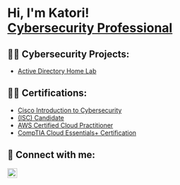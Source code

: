 <h1>Hi, I'm Katori! <br/><a href="https://github.com/KatoriWright", <a href="https://www.linkedin.com/in/katori-wright/">Cybersecurity Professional</a></h1>

<h2>👨‍💻 Cybersecurity Projects:</h2>


  - [Active Directory Home Lab](https://github.com/joshmadakor1/LABURL)

<h2>👨‍💻 Certifications:</h2>

  - [Cisco Introduction to Cybersecurity](https://www.credly.com/badges/eb516d1d-451c-4fc4-837f-fdca30895fab/public_url)
  - [(ISC) Candidate](https://www.credly.com/badges/6eab1dec-d46d-4e1c-9500-460e2bb9e8e0/public_url)
  - [AWS Certified Cloud Practitioner](https://www.credly.com/badges/07c94c3b-0f25-41fa-9239-12e910aa4c37/public_url)
  - [CompTIA Cloud Essentials+ Certification](https://www.credly.com/badges/d293d696-e918-4a37-84bd-7d950eb84fa2/public_url)

<h2> 🤳 Connect with me:</h2>


[<img align="left" alt="JoshMadakor | LinkedIn" width="22px" src="https://cdn.jsdelivr.net/npm/simple-icons@v3/icons/linkedin.svg" />][linkedin]



[linkedin]: https://linkedin.com/in/katori-wright

<!--
**joshmadakor1/joshmadakor1** is a ✨ _special_ ✨ repository because its `README.md` (this file) appears on your GitHub profile.

Here are some ideas to get you started:

- 🔭 I’m currently working on ...
- 🌱 I’m currently learning ...
- 👯 I’m looking to collaborate on ...
- 🤔 I’m looking for help with ...
- 💬 Ask me about ...
- 📫 How to reach me: ...
- 😄 Pronouns: ...
- ⚡ Fun fact: ...
-->
